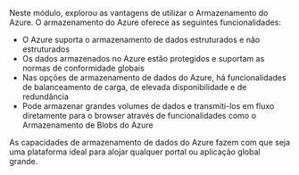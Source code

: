 Neste módulo, explorou as vantagens de utilizar o Armazenamento do Azure. O armazenamento do Azure oferece as seguintes funcionalidades:

* O Azure suporta o armazenamento de dados estruturados e não estruturados
* Os dados armazenados no Azure estão protegidos e suportam as normas de conformidade globais
* Nas opções de armazenamento de dados do Azure, há funcionalidades de balanceamento de carga, de elevada disponibilidade e de redundância
* Pode armazenar grandes volumes de dados e transmiti-los em fluxo diretamente para o browser através de funcionalidades como o Armazenamento de Blobs do Azure

As capacidades de armazenamento de dados do Azure fazem com que seja uma plataforma ideal para alojar qualquer portal ou aplicação global grande.